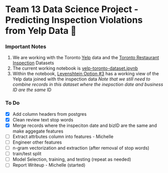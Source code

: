 # Team 13 Data Science Project - Predicting Inspection Violations from Yelp Data  :crystal_ball:

 ### Important Notes
  1. We are working with the Toronto [Yelp](https://www.google.com/url?sa=t&rct=j&q=&esrc=s&source=web&cd=1&cad=rja&uact=8&ved=0ahUKEwjy9KmS0MDTAhWD44MKHd6LBfcQFgglMAA&url=https%3A%2F%2Fwww.yelp.com%2Fdataset_challenge&usg=AFQjCNGnTkUSU1hQghw6jiTs_WSz6_4eXQ&sig2=lm7x5yMFkVWyTIcQ3W17Sg) data and the [Toronto Restaurant Inspection](http://www.toronto.ca/health/dinesafe/) Datasets
  2. The current working notebook is [yelp-toronto-dataset.ipynb](https://github.com/ms682/DataScience/blob/master/yelp-toronto-dataset.ipynb)
  3. Within the notebook, [Levenshtein Option #3](https://render.githubusercontent.com/view/ipynb?commit=3d5ccd48d043d08780689d25bbd37d161fd65f48&enc_url=68747470733a2f2f7261772e67697468756275736572636f6e74656e742e636f6d2f6d733638322f44617461536369656e63652f336435636364343864303433643038373830363839643235626264333764313631666436356634382f79656c702d746f726f6e746f2d646174617365742e6970796e62&nwo=ms682%2FDataScience&path=yelp-toronto-dataset.ipynb&repository_id=86007046#Levenshtein-Option-#3-(in-database)) has a working view of the Yelp data joined with the inspection data
*Note that we still need to combine records in this dataset where the inepsction date and business ID are the same*
 ID 
 ### To Do
- [x] Add column headers from postgres 
- [x] Clean review text stop words 
- [x] Merge records where the inspeciton date and bizID are the same and make aggegate features 
- [ ] Extract attrbutes column into features - Michelle 
- [ ] Engineer other features
- [ ] n-gram vectorization and extraction (after removal of stop words)
- [ ] train/test split
- [ ] Model Selection, training, and testing (repeat as needed)
- [ ] Report Writeup - Michelle (started)
